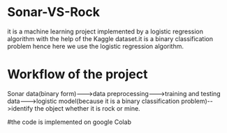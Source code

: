 # Sonar-VS-Rock
it is a machine learning project implemented by a logistic regression algorithm with the help of the Kaggle dataset.it is a binary classification problem hence here we use the logistic regression algorithm.

# Workflow of the project
Sonar data(binary form)--->data preprocessing--->training and testing data--->logistic model(because it is a binary classification problem)-->identify the object whether it is rock or mine.

#the code is implemented on google Colab
